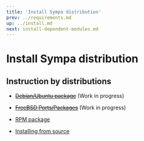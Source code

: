 ```yaml
---
title: 'Install Sympa distribution'
prev: ../requirements.md
up: ../install.md
next: install-dependent-modules.md
---
```


Install Sympa distribution
==========================

Instruction by distributions
----------------------------

  - ~~[Debian/Ubuntu package](install-sympa-distribution-debian.md)~~
    (Work in progress)

  - ~~[FreeBSD Ports/Packages](install-sympa-distribution-ports.md)~~
    (Work in progress)

  - [RPM package](install-sympa-distribution-rpm.md)

  - [Installing from source](install-sympa-distribution-source.md)

